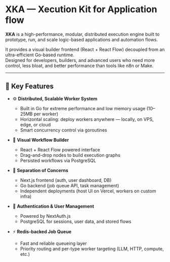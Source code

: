 # XKA — Xecution Kit for Application flow

**XKA** is a high-performance, modular, distributed execution engine built to prototype, run, and scale logic-based applications and automation flows.

It provides a visual builder frontend (React + React Flow) decoupled from an ultra-efficient Go-based runtime.  
Designed for developers, builders, and advanced users who need more control, less bloat, and better performance than tools like n8n or Make.

---

## 🚀 Key Features

- ⚙️ **Distributed, Scalable Worker System**
  - Built in Go for extreme performance and low memory usage (10–25MB per worker)
  - Horizontal scaling: deploy workers anywhere — locally, on VPS, edge, or cloud
  - Smart concurrency control via goroutines

- 🧱 **Visual Workflow Builder**
  - React + React Flow powered interface
  - Drag-and-drop nodes to build execution graphs
  - Persisted workflows via PostgreSQL

- 🧠 **Separation of Concerns**
  - Next.js frontend (auth, user dashboard, DB)
  - Go backend (job queue API, task management)
  - Independent deployments (host UI on Vercel, workers on custom infra)

- 🔐 **Authentication & User Management**
  - Powered by NextAuth.js
  - PostgreSQL for sessions, user data, and stored flows

- ⚡ **Redis-backed Job Queue**
  - Fast and reliable queueing layer
  - Priority routing and per-type worker targeting (LLM, HTTP, compute, etc.)